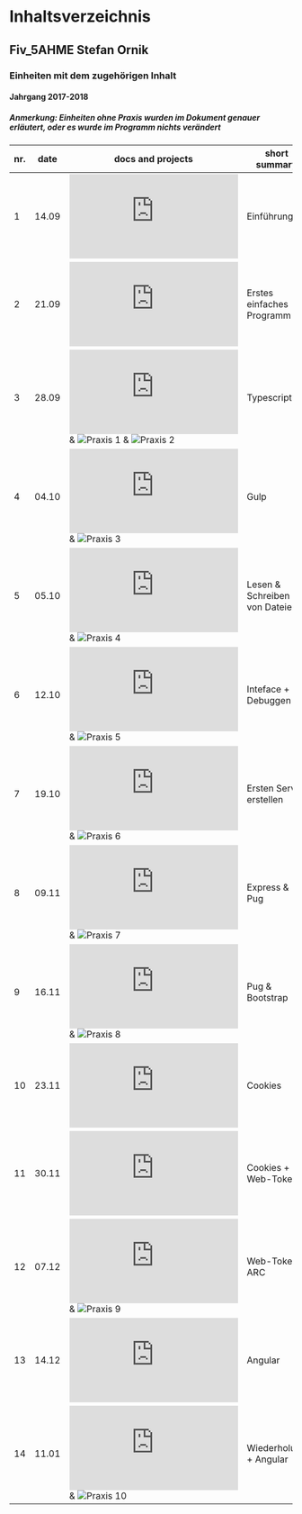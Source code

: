 # Inhaltsverzeichnis  
## Fiv_5AHME Stefan Ornik
### Einheiten mit dem zugehörigen Inhalt
#### Jahrgang 2017-2018
##### Anmerkung: Einheiten ohne Praxis wurden im Dokument genauer erläutert, oder es wurde im Programm nichts verändert

| nr. | date |      docs and projects       |  short summary  |
|-----|-------|------------------------------|-----------------|
|  1  | 14.09 |![Einheit 1](https://github.com/HTLMechatronics/m13-5ahme-fivu/blob/ornstm13/docs/Einheit1.md)| Einführung |                      
|  2  | 21.09 |![Einheit 2](https://github.com/HTLMechatronics/m13-5ahme-fivu/blob/ornstm13/docs/Einheit2.md)| Erstes einfaches Programm           |
|  3  | 28.09 |![Einheit 3](https://github.com/HTLMechatronics/m13-5ahme-fivu/blob/ornstm13/docs/Einheit3.md) & ![Praxis 1](https://github.com/HTLMechatronics/m13-5ahme-fivu/tree/ornstm13/projects/ue02) & ![Praxis 2](https://github.com/HTLMechatronics/m13-5ahme-fivu/tree/ornstm13/projects/ue03)| Typescript |
|  4  | 04.10 |![Einheit 4](https://github.com/HTLMechatronics/m13-5ahme-fivu/blob/ornstm13/docs/Einheit4.md) & ![Praxis 3](https://github.com/HTLMechatronics/m13-5ahme-fivu/tree/ornstm13/projects/ue04)| Gulp |
|  5  | 05.10 |![Einheit 5](https://github.com/HTLMechatronics/m13-5ahme-fivu/blob/ornstm13/docs/Einheit5.md) & ![Praxis 4](https://github.com/HTLMechatronics/m13-5ahme-fivu/tree/ornstm13/projects/ue05) | Lesen & Schreiben von Dateien | 
|  6  | 12.10 |![Einheit 6](https://github.com/HTLMechatronics/m13-5ahme-fivu/blob/ornstm13/docs/Einheit6.md) & ![Praxis 5](https://github.com/HTLMechatronics/m13-5ahme-fivu/tree/ornstm13/projects/ue06) | Inteface + Debuggen | 
|  7  | 19.10 |![Einheit 7](https://github.com/HTLMechatronics/m13-5ahme-fivu/blob/ornstm13/docs/Einheit7.md) & ![Praxis 6](https://github.com/HTLMechatronics/m13-5ahme-fivu/tree/ornstm13/projects/ue07) | Ersten Server erstellen | 
|  8  | 09.11 |![Einheit 8](https://github.com/HTLMechatronics/m13-5ahme-fivu/blob/ornstm13/docs/Einheit8.md) & ![Praxis 7](https://github.com/HTLMechatronics/m13-5ahme-fivu/tree/ornstm13/projects/ue08) | Express & Pug | 
|  9  | 16.11 |![Einheit 9](https://github.com/HTLMechatronics/m13-5ahme-fivu/blob/ornstm13/docs/Einheit9.md) & ![Praxis 8](https://github.com/HTLMechatronics/m13-5ahme-fivu/tree/ornstm13/projects/ue09) | Pug & Bootstrap | 
| 10  | 23.11 |![Einheit 10](https://github.com/HTLMechatronics/m13-5ahme-fivu/blob/ornstm13/docs/Einheit10.md) | Cookies | 
| 11  | 30.11 |![Einheit 11](https://github.com/HTLMechatronics/m13-5ahme-fivu/blob/ornstm13/docs/Einheit11.md) | Cookies + Web-Token | 
| 12  | 07.12 |![Einheit 12](https://github.com/HTLMechatronics/m13-5ahme-fivu/blob/ornstm13/docs/Einheit12.md) & ![Praxis 9](https://github.com/HTLMechatronics/m13-5ahme-fivu/tree/ornstm13/projects/ue10)| Web-Token + ARC | 
| 13  | 14.12 |![Einheit 13](https://github.com/HTLMechatronics/m13-5ahme-fivu/blob/ornstm13/docs/Einheit13.md) | Angular | 
| 14  | 11.01 |![Einheit 14](https://github.com/HTLMechatronics/m13-5ahme-fivu/blob/ornstm13/docs/Einheit14.md) & ![Praxis 10](https://github.com/HTLMechatronics/m13-5ahme-fivu/tree/ornstm13/projects/ue14) | Wiederholung + Angular | 
